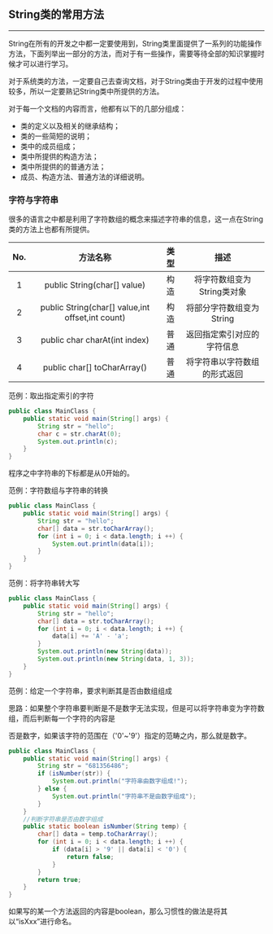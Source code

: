 ## String类的常用方法

---

String在所有的开发之中都一定要使用到，String类里面提供了一系列的功能操作方法，下面列举出一部分的方法，而对于有一些操作，需要等待全部的知识掌握时候才可以进行学习。

对于系统类的方法，一定要自己去查询文档，对于String类由于开发的过程中使用较多，所以一定要熟记String类中所提供的方法。

对于每一个文档的内容而言，他都有以下的几部分组成：

* 类的定义以及相关的继承结构；
* 类的一些简短的说明；
* 类中的成员组成；
* 类中所提供的构造方法；
* 类中所提供的的普通方法；
* 成员、构造方法、普通方法的详细说明。

### 字符与字符串

很多的语言之中都是利用了字符数组的概念来描述字符串的信息，这一点在String类的方法上也都有所提供。

| No. | 方法名称 | 类型 | 描述 |
| :---: | :---: | :---: | :---: |
| 1 | public String\(char\[\] value\) | 构造 | 将字符数组变为String类对象 |
| 2 | public String\(char\[\] value,int offset,int count\) | 构造 | 将部分字符数组变为String |
| 3 | public char charAt\(int index\) | 普通 | 返回指定索引对应的字符信息 |
| 4 | public char\[\] toCharArray\(\) | 普通 | 将字符串以字符数组的形式返回 |

范例：取出指定索引的字符

```java
public class MainClass {
	public static void main(String[] args) {
		String str = "hello";
		char c = str.charAt(0);
		System.out.println(c);
	}
}
```

程序之中字符串的下标都是从0开始的。

范例：字符数组与字符串的转换

```java
public class MainClass {
	public static void main(String[] args) {
		String str = "hello";
		char[] data = str.toCharArray();
		for (int i = 0; i < data.length; i ++) {
			System.out.println(data[i]);
		}
	}
}
```

范例：将字符串转大写

```java
public class MainClass {
	public static void main(String[] args) {
		String str = "hello";
		char[] data = str.toCharArray();
		for (int i = 0; i < data.length; i ++) {
			data[i] += 'A' - 'a';
		}
		System.out.println(new String(data));
		System.out.println(new String(data, 1, 3));
	}
}
```

范例：给定一个字符串，要求判断其是否由数组组成

思路：如果整个字符串要判断是不是数字无法实现，但是可以将字符串变为字符数组，而后判断每一个字符的内容是

否是数字，如果该字符的范围在（'0'~'9'）指定的范畴之内，那么就是数字。

```java
public class MainClass {
	public static void main(String[] args) {
		String str = "681356486";
		if (isNumber(str)) {
			System.out.println("字符串由数字组成!");
		} else {
			System.out.println("字符串不是由数字组成");
		}
	}
	//判断字符串是否由数字组成
	public static boolean isNumber(String temp) {
		char[] data = temp.toCharArray();
		for (int i = 0; i < data.length; i ++) {
			if (data[i] > '9' || data[i] < '0') {
				return false;
			}
		}
		return true;
	}
}

```

如果写的某一个方法返回的内容是boolean，那么习惯性的做法是将其以“isXxx”进行命名。

